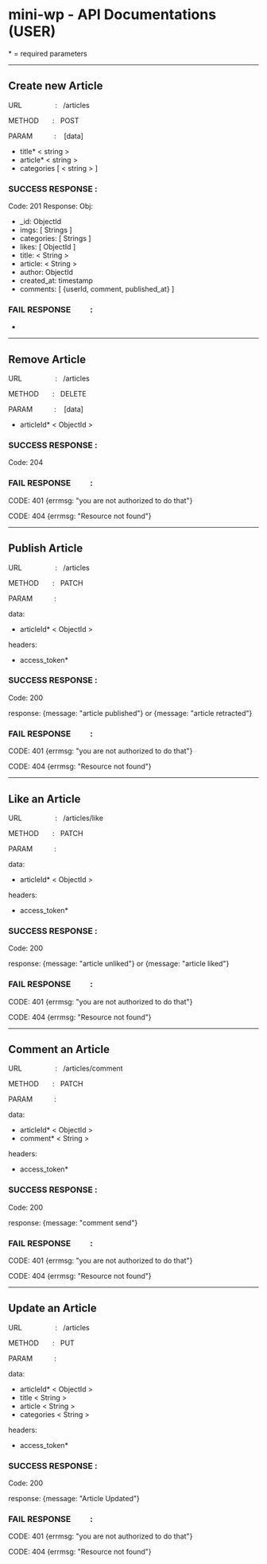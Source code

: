 # mini-wp - API Documentations (USER)

\* = required parameters


---
## Create new Article
URL &nbsp;&nbsp;&nbsp;&nbsp;&nbsp;&nbsp;&nbsp;&nbsp;&nbsp;&nbsp;&nbsp;&nbsp;&nbsp;&nbsp;&nbsp;&nbsp;: 
&nbsp;&nbsp;/articles

METHOD &nbsp;&nbsp;&nbsp;&nbsp;&nbsp;&nbsp;: 
&nbsp;&nbsp;POST

PARAM&nbsp;&nbsp;&nbsp;&nbsp;&nbsp;&nbsp;&nbsp;&nbsp;&nbsp;&nbsp;&nbsp;: 
&nbsp;&nbsp;
[data]
  - title* < string >
  - article* < string >
  - categories [ < string > ]


### SUCCESS RESPONSE :

Code: 201
Response: Obj:
 - _id: ObjectId
 - imgs: [ Strings ]
 - categories: [ Strings ]
 - likes: [ ObjectId ]
 - title: < String >
 - article: < String >
 - author: ObjectId
 - created_at: timestamp
 - comments: [ {userId, comment, published_at} ]


### FAIL RESPONSE  &nbsp;&nbsp;&nbsp;&nbsp;&nbsp;&nbsp;&nbsp;&nbsp;&nbsp;:
-

---
## Remove Article
URL &nbsp;&nbsp;&nbsp;&nbsp;&nbsp;&nbsp;&nbsp;&nbsp;&nbsp;&nbsp;&nbsp;&nbsp;&nbsp;&nbsp;&nbsp;&nbsp;: 
&nbsp;&nbsp;/articles

METHOD &nbsp;&nbsp;&nbsp;&nbsp;&nbsp;&nbsp;: 
&nbsp;&nbsp;DELETE

PARAM&nbsp;&nbsp;&nbsp;&nbsp;&nbsp;&nbsp;&nbsp;&nbsp;&nbsp;&nbsp;&nbsp;: 
&nbsp;&nbsp;
[data]
  - articleId* < ObjectId >

### SUCCESS RESPONSE :
Code: 204


### FAIL RESPONSE  &nbsp;&nbsp;&nbsp;&nbsp;&nbsp;&nbsp;&nbsp;&nbsp;&nbsp;:
CODE: 401 {errmsg: "you are not authorized to do that"}

CODE: 404 {errmsg: "Resource not found"}


---
## Publish Article
URL &nbsp;&nbsp;&nbsp;&nbsp;&nbsp;&nbsp;&nbsp;&nbsp;&nbsp;&nbsp;&nbsp;&nbsp;&nbsp;&nbsp;&nbsp;&nbsp;: 
&nbsp;&nbsp;/articles

METHOD &nbsp;&nbsp;&nbsp;&nbsp;&nbsp;&nbsp;: 
&nbsp;&nbsp;PATCH

PARAM&nbsp;&nbsp;&nbsp;&nbsp;&nbsp;&nbsp;&nbsp;&nbsp;&nbsp;&nbsp;&nbsp;: 
&nbsp;&nbsp;

data:
  - articleId* < ObjectId >

headers:
  - access_token*

### SUCCESS RESPONSE :
Code: 200

response: {message: "article published"} or {message: "article retracted"} 


### FAIL RESPONSE  &nbsp;&nbsp;&nbsp;&nbsp;&nbsp;&nbsp;&nbsp;&nbsp;&nbsp;:
CODE: 401 {errmsg: "you are not authorized to do that"}

CODE: 404 {errmsg: "Resource not found"}


---
## Like an Article
URL &nbsp;&nbsp;&nbsp;&nbsp;&nbsp;&nbsp;&nbsp;&nbsp;&nbsp;&nbsp;&nbsp;&nbsp;&nbsp;&nbsp;&nbsp;&nbsp;: 
&nbsp;&nbsp;/articles/like

METHOD &nbsp;&nbsp;&nbsp;&nbsp;&nbsp;&nbsp;: 
&nbsp;&nbsp;PATCH

PARAM&nbsp;&nbsp;&nbsp;&nbsp;&nbsp;&nbsp;&nbsp;&nbsp;&nbsp;&nbsp;&nbsp;: 
&nbsp;&nbsp;

data:
  - articleId* < ObjectId >

headers:
  - access_token*

### SUCCESS RESPONSE :
Code: 200

response: {message: "article unliked"} or {message: "article liked"} 


### FAIL RESPONSE  &nbsp;&nbsp;&nbsp;&nbsp;&nbsp;&nbsp;&nbsp;&nbsp;&nbsp;:
CODE: 401 {errmsg: "you are not authorized to do that"}

CODE: 404 {errmsg: "Resource not found"}


---
## Comment an Article
URL &nbsp;&nbsp;&nbsp;&nbsp;&nbsp;&nbsp;&nbsp;&nbsp;&nbsp;&nbsp;&nbsp;&nbsp;&nbsp;&nbsp;&nbsp;&nbsp;: 
&nbsp;&nbsp;/articles/comment

METHOD &nbsp;&nbsp;&nbsp;&nbsp;&nbsp;&nbsp;: 
&nbsp;&nbsp;PATCH

PARAM&nbsp;&nbsp;&nbsp;&nbsp;&nbsp;&nbsp;&nbsp;&nbsp;&nbsp;&nbsp;&nbsp;: 
&nbsp;&nbsp;

data:
  - articleId* < ObjectId >
  - comment* < String >

headers:
  - access_token*

### SUCCESS RESPONSE :
Code: 200

response: {message: "comment send"} 


### FAIL RESPONSE  &nbsp;&nbsp;&nbsp;&nbsp;&nbsp;&nbsp;&nbsp;&nbsp;&nbsp;:
CODE: 401 {errmsg: "you are not authorized to do that"}

CODE: 404 {errmsg: "Resource not found"}

---
## Update an Article
URL &nbsp;&nbsp;&nbsp;&nbsp;&nbsp;&nbsp;&nbsp;&nbsp;&nbsp;&nbsp;&nbsp;&nbsp;&nbsp;&nbsp;&nbsp;&nbsp;: 
&nbsp;&nbsp;/articles

METHOD &nbsp;&nbsp;&nbsp;&nbsp;&nbsp;&nbsp;: 
&nbsp;&nbsp;PUT

PARAM&nbsp;&nbsp;&nbsp;&nbsp;&nbsp;&nbsp;&nbsp;&nbsp;&nbsp;&nbsp;&nbsp;: 
&nbsp;&nbsp;

data:
  - articleId* < ObjectId >
  - title < String >
  - article < String >
  - categories < String >

headers:
  - access_token*

### SUCCESS RESPONSE :
Code: 200

response: {message: "Article Updated"} 


### FAIL RESPONSE  &nbsp;&nbsp;&nbsp;&nbsp;&nbsp;&nbsp;&nbsp;&nbsp;&nbsp;:
CODE: 401 {errmsg: "you are not authorized to do that"}

CODE: 404 {errmsg: "Resource not found"}